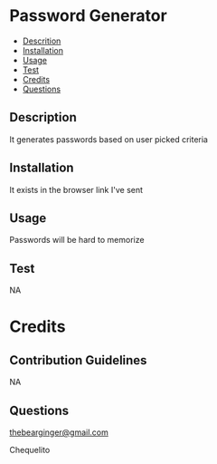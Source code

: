 # Password Generator 
  

- [Descrition](#description)
- [Installation](#installation)
- [Usage](#usage)
- [Test](#test)
- [Credits](#credits)
- [Questions](#questions)


## Description
It generates passwords based on user picked criteria

## Installation

It exists in the browser link I've sent

## Usage

Passwords will be hard to memorize

## Test

NA

# Credits

## Contribution Guidelines

NA

## Questions

thebearginger@gmail.com

Chequelito
 
  


